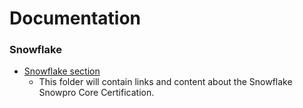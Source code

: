 # Documentation

### Snowflake
- [Snowflake section](snowflake/README.md)
  - This folder will contain links and content about the Snowflake Snowpro Core Certification.